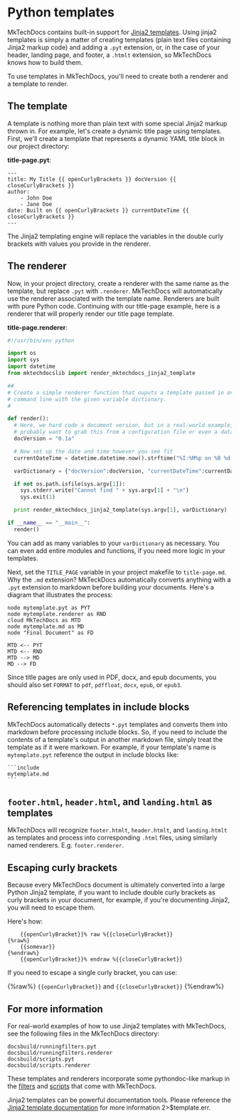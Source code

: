 # Python templates

MkTechDocs contains built-in support for [Jinja2 templates](http://jinja.pocoo.org). Using jinja2 templates is simply a matter of creating templates (plain text files containing Jinja2 markup code) and adding a `.pyt` extension, or, in the case of your header, landing page, and footer, a `.htmlt` extension, so MkTechDocs knows how to build them.

To use templates in MkTechDocs, you'll need to create both a renderer and a template to render.

## The template

A template is nothing more than plain text with some special Jinja2 markup thrown in. For example, let's create a dynamic title page using templates. First, we'll create a template that represents a dynamic YAML title block in our project directory:

**title-page.pyt**:

```
---
title: My Title {{ openCurlyBrackets }} docVersion {{ closeCurlyBrackets }}
author:
	- John Doe
	- Jane Doe
date: Built on {{ openCurlyBrackets }} currentDateTime {{ closeCurlyBrackets }}
---
```

The Jinja2 templating engine will replace the variables in the double curly brackets with values you provide in the renderer.

## The renderer

Now, in your project directory, create a renderer with the same name as the template, but replace `.pyt` with `.renderer`. MkTechDocs will automatically use the renderer associated with the template name. Renderers are built with pure Python code. Continuing with our title-page example, here is a renderer that will properly render our title page template.

**title-page.renderer**:

```python
#!/usr/bin/env python

import os
import sys
import datetime
from mktechdocslib import render_mktechdocs_jinja2_template

##
# Create a simple renderer function that ouputs a template passed in on the
# command line with the given variable dictionary.
#

def render():
  # Here, we hard code a document version, but in a real-world example, we'd
  # probably want to grab this from a configuration file or even a database.
  docVersion = "0.1a"

  # Now set up the date and time however you see fit
  currentDateTime = datetime.datetime.now().strftime("%I:%M%p on %B %d, %Y")

  varDictionary = {"docVersion":docVersion, "currentDateTime":currentDateTime}

  if not os.path.isfile(sys.argv[1]):
    sys.stderr.write("Cannot find " + sys.argv[1] + "\n")
    sys.exit(1)

  print render_mktechdocs_jinja2_template(sys.argv[1], varDictionary)

if __name__ == "__main__":
  render()
```

You can add as many variables to your `varDictionary` as necessary. You can even add entire modules and functions, if you need more logic in your templates.

Next, set the `TITLE_PAGE` variable in your project makefile to `title-page.md`. Why the `.md` extension? MkTeckDocs automatically converts anything with a `.pyt` extension to markdown before building your documents. Here's a diagram that illustrates the process:

```{.plantuml title="Template Rendering"}
node mytemplate.pyt as PYT
node mytemplate.renderer as RND
cloud MkTechDocs as MTD
node mytemplate.md as MD
node "Final Document" as FD

MTD <-- PYT
MTD <-- RND
MTD --> MD
MD --> FD
```

Since title pages are only used in PDF, docx, and epub documents, you should also set `FORMAT` to `pdf`, `pdffloat`, `docx`, `epub`, or `epub3`.

## Referencing templates in include blocks

MkTechDocs automatically detects `*.pyt` templates and converts them into markdown before processing include blocks. So, if you need to include the contents of a template's output in another markdown file, simply treat the template as if it were markown. For example, if your template's name is `mytemplate.pyt` reference the output in include blocks like:

    ```include
    mytemplate.md
    ```

## `footer.html`, `header.html`, and `landing.html` as templates

MkTechDocs will recognize `footer.htmlt`, `header.htmlt`, and `landing.htmlt` as templates and process into corresponding `.html` files, using similarly named renderers. E.g. `footer.renderer`.

## Escaping curly brackets

Because every MkTechDocs document is ultimately converted into a large Python Jinja2 template, if you want to include double curly brackets as curly brackets in your document, for example, if you're documenting Jinja2, you will need to escape them.

Here's how:

		{{openCurlyBracket}}% raw %{{closeCurlyBracket}}
   	{%raw%} 
		{{somevar}}
   	{%endraw%} 
		{{openCurlyBracket}}% endraw %{{closeCurlyBracket}}

If you need to escape a single curly bracket, you can use:

{%raw%}
`{{openCurlyBracket}}` and `{{closeCurlyBracket}}`
{%endraw%}

## For more information

For real-world examples of how to use Jinja2 templates with MkTechDocs, see the following files in the MkTechDocs directory:

```
docsbuild/runningfilters.pyt
docsbuild/runningfilters.renderer
docsbuild/scripts.pyt
docsbuild/scripts.renderer
```

These templates and renderers incorporate some pythondoc-like markup in the [filters](#running-filters) and [scripts](#scripts) that come with MkTechDocs.

Jinja2 templates can be powerful documentation tools. Please reference the [Jinja2 template documentation](http://jinja.pocoo.org/docs/2.9/templates/) for more information 2>$template.err.
